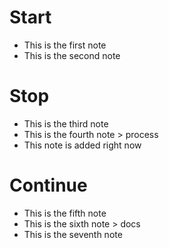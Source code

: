 # Start
* This is the first note
* This is the second note

# Stop
* This is the third note
* This is the fourth note > process
* This note is added right now

# Continue
* This is the fifth note
* This is the sixth note > docs
* This is the seventh note